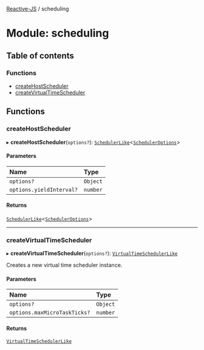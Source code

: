 [Reactive-JS](../README.md) / scheduling

# Module: scheduling

## Table of contents

### Functions

- [createHostScheduler](scheduling.md#createhostscheduler)
- [createVirtualTimeScheduler](scheduling.md#createvirtualtimescheduler)

## Functions

### createHostScheduler

▸ **createHostScheduler**(`options?`): [`SchedulerLike`](../interfaces/scheduling_SchedulerLike.SchedulerLike.md)<[`SchedulerOptions`](scheduling_SchedulerLike.md#scheduleroptions)\>

#### Parameters

| Name | Type |
| :------ | :------ |
| `options?` | `Object` |
| `options.yieldInterval?` | `number` |

#### Returns

[`SchedulerLike`](../interfaces/scheduling_SchedulerLike.SchedulerLike.md)<[`SchedulerOptions`](scheduling_SchedulerLike.md#scheduleroptions)\>

___

### createVirtualTimeScheduler

▸ **createVirtualTimeScheduler**(`options?`): [`VirtualTimeSchedulerLike`](../interfaces/scheduling_SchedulerLike.VirtualTimeSchedulerLike.md)

Creates a new virtual time scheduler instance.

#### Parameters

| Name | Type |
| :------ | :------ |
| `options?` | `Object` |
| `options.maxMicroTaskTicks?` | `number` |

#### Returns

[`VirtualTimeSchedulerLike`](../interfaces/scheduling_SchedulerLike.VirtualTimeSchedulerLike.md)

